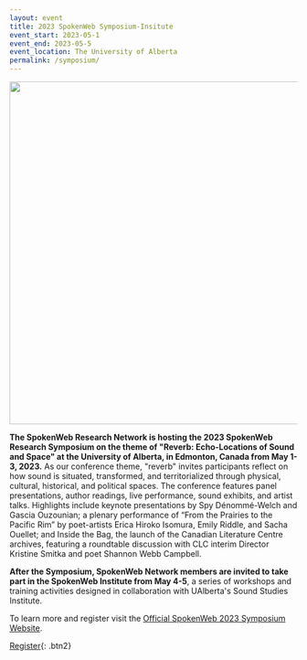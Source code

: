 ```yaml
---
layout: event
title: 2023 SpokenWeb Symposium-Insitute
event_start: 2023-05-1
event_end: 2023-05-5
event_location: The University of Alberta
permalink: /symposium/
---
```

<a href="{{ '/img/Symposium-Logo-Black-nobg.png' | absolute_url }}">
  <img src="{{ '/img/Symposium-Logo-Black-nobg.png' | absolute_url }}" width="600" />
</a>

**The SpokenWeb Research Network is hosting the 2023 SpokenWeb Research Symposium on the theme of "Reverb: Echo-Locations of Sound and Space" at the University of Alberta, in Edmonton, Canada from May 1-3, 2023.** As our conference theme, "reverb" invites participants reflect on how sound is situated, transformed, and territorialized through physical, cultural, historical, and political spaces. The conference features panel presentations, author readings, live performance, sound exhibits, and artist talks. Highlights include keynote presentations by Spy Dénommé-Welch and Gascia Ouzounian; a plenary performance of “From the Prairies to the Pacific Rim” by poet-artists Erica Hiroko Isomura, Emily Riddle, and Sacha Ouellet; and Inside the Bag, the launch of the Canadian Literature Centre archives, featuring a roundtable discussion with CLC interim Director Kristine Smitka and poet Shannon Webb Campbell.

**After the Symposium, SpokenWeb Network members are invited to take part in the SpokenWeb Institute from May 4-5**, a series of workshops and training activities designed in collaboration with UAlberta's Sound Studies Institute.

To learn more and register visit the [Official SpokenWeb 2023 Symposium Website](https://app.groupize.com/e/spokenweb-2023-symposium).

[Register](https://app.groupize.com/e/spokenweb-2023-symposium){: .btn2}
